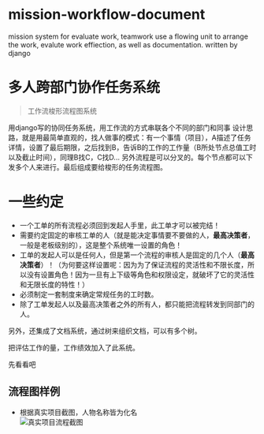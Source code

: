 # mission-workflow-document
mission system for evaluate work, teamwork use a flowing unit to arrange the work, evalute work effiection, as well as documentation. written by django

# 多人跨部门协作任务系统 
> 工作流梭形流程图系统   

用django写的协同任务系统，用工作流的方式串联各个不同的部门和同事
设计思路，就是用最简单直观的，找人做事的模式：有一个事情（项目），A描述了任务详情，设置了最后期限，之后找到B，告诉B的工作的工作量（B所处节点总值工时以及截止时间），同理B找C，C找D...
另外流程是可以分叉的。每个节点都可以下发多个人来进行。最后组成要给梭形的任务流程图。

# 一些约定   

- 一个工单的所有流程必须回到发起人手里，此工单才可以被完结！   
- 需要约定固定的审核工单的人（就是能决定事情要不要做的人，**最高决策者**，一般是老板级别的），这是整个系统唯一设置的角色！   
- 工单的发起人可以是任何人，但是第一个流程的审核人是固定的几个人（**最高决策者**）！（为何要这样设置呢：因为为了保证流程的灵活性和不限长度，所以没有设置角色！因为一旦有上下级等角色和权限设定，就破坏了它的灵活性和无限长度的特性！）   
- 必须制定一套制度来确定常规任务的工时数。  
- 除了工单发起人以及最高决策者之外的所有人，都只能把流程转发到同部门的人。   

另外，还集成了文档系统，通过树来组织文档，可以有多个树。

把评估工作的量，工作绩效加入了此系统。

先看看吧

## 流程图样例   

- 根据真实项目截图，人物名称皆为化名   
![真实项目流程截图](https://www.wendangs.com/img/github/mission-workflow-document/1.png "真实样例截图")